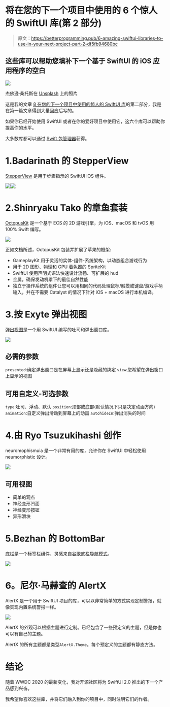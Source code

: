 # 将在您的下一个项目中使用的 6 个惊人的 SwiftUI 库(第 2 部分)

> 原文：<https://betterprogramming.pub/6-amazing-swiftui-libraries-to-use-in-your-next-project-part-2-df5fb94680bc>

## 这些库可以帮助您填补下一个基于 SwiftUI 的 iOS 应用程序的空白

![](img/4e789cd8845e85d1ae7fc9e09da48bda.png)

杰佛逊·桑托斯在 [Unsplash](https://unsplash.com?utm_source=medium&utm_medium=referral) 上的照片

这是我的文章 [8 在您的下一个项目中使用的惊人的 SwiftUI 库](https://medium.com/better-programming/8-amazing-swiftui-libraries-to-use-in-your-next-project-52efaf211143)的第二部分，我是在第一篇文章得到大量回应后写的。

如果你已经开始使用 SwiftUI 或者在你的爱好项目中使用它，这六个库可以帮助你提高你的水平。

大多数库都可以通过 [Swift 包管理器](https://swift.org/package-manager/)获得。

# 1.Badarinath 的 StepperView

[StepperView](https://github.com/badrinathvm/StepperView) 是用于步骤指示的 SwiftUI iOS 组件。

![](img/522393348bf4e0bb7d174293a255fb6b.png)![](img/52dce515c31896dc076b7623c1f17fa7.png)

# 2.Shinryaku Tako 的章鱼套装

[OctopusKit](https://github.com/InvadingOctopus/octopuskit) 是一个基于 ECS 的 2D 游戏引擎，为 iOS、macOS 和 tvOS 用 100% Swift 编写。

![](img/3c79214a5d65a3c445c89fd6eb7edc82.png)

正如文档所述，OctopusKit 包装并扩展了苹果的框架:

*   GameplayKit 用于灵活的实体-组件-系统架构，以动态组合游戏行为
*   用于 2D 图形、物理和 GPU 着色器的 SpriteKit
*   SwiftUI 使用声明式语法快速设计流畅、可扩展的 hud
*   金属，确保发动机罩下的最佳自然性能
*   独立于操作系统的组件让您可以用相同的代码处理鼠标/触摸或键盘/游戏手柄输入，并在不需要 Catalyst 的情况下针对 iOS + macOS 进行本机编译。

# 3.按 Exyte 弹出视图

[弹出视图](https://github.com/exyte/PopupView)是一个用 SwiftUI 编写的吐司和弹出窗口库。

![](img/0ea221be3fab7e109cf14b6ce1ada081.png)

## 必需的参数

`presented`:确定弹出窗口是在屏幕上显示还是隐藏的绑定
`view`:您希望在弹出窗口上显示的视图

## 可用自定义-可选参数

`type`:吐司、浮动、默认
`position`:顶部或底部(默认情况下只是决定动画方向)
`animation`:自定义弹出滑动到屏幕上的动画
`autohideIn`:弹出消失的时间

# 4.由 Ryo Tsuzukihashi 创作

neuromophismuia 是一个非常有用的库，允许你在 SwiftUI 中轻松使用 neumorphistic 设计。

![](img/40fa48b9b757b7644b3e1521959110e0.png)

## 可用视图

*   简单的观点
*   神经变形凹面
*   神经变形按钮
*   异形滑块

# 5.Bezhan 的 BottomBar

[底栏](https://github.com/smartvipere75/bottombar-swiftui)是一个标签栏组件，灵感来自[谷歌底栏导航模式](https://dribbble.com/shots/5925052-Google-Bottom-Bar-Navigation-Pattern)。

![](img/159b91d19747528af72f2edb75953288.png)

# **6。尼尔·马赫查的 AlertX**

AlertX 是一个用于 SwiftUI 项目的库，可以以非常简单的方式实现定制警报，就像实现内置系统警报一样。

![](img/1ae24a5125fa967038146715fbf9af20.png)

AlertX 的外观可以根据主题进行定制。已经包含了一些预定义的主题，但是你也可以有自己的主题。

AlertX 的所有主题都是类型`AlertX.Theme`。每个预定义的主题都有静态方法。

# 结论

随着 WWDC 2020 的最新变化，我对开源社区将为 SwiftUI 2.0 推出的下一个产品感到兴奋。

我希望你喜欢这些库，并将它们融入到你的项目中，同时注明它们的作者。